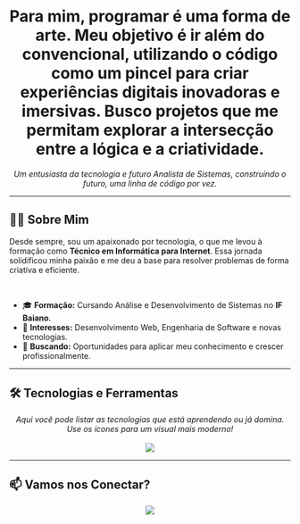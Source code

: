 <h1 align="center">Para mim, programar é uma forma de arte. Meu objetivo é ir além do convencional, utilizando o código como um pincel para criar experiências digitais inovadoras e imersivas. Busco projetos que me permitam explorar a intersecção entre a lógica e a criatividade.</h1>

<p align="center">
  <em>Um entusiasta da tecnologia e futuro Analista de Sistemas, construindo o futuro, uma linha de código por vez.</em>
</p>

---

## 👨‍💻 Sobre Mim

<p>
  Desde sempre, sou um apaixonado por tecnologia, o que me levou à formação como <strong>Técnico em Informática para Internet</strong>. Essa jornada solidificou minha paixão e me deu a base para resolver problemas de forma criativa e eficiente.
</p>

<br>

- 🎓 **Formação:** Cursando Análise e Desenvolvimento de Sistemas no **IF Baiano**.
- 🌱 **Interesses:** Desenvolvimento Web, Engenharia de Software e novas tecnologias.
- 💼 **Buscando:** Oportunidades para aplicar meu conhecimento e crescer profissionalmente.

---

## 🛠️ Tecnologias e Ferramentas

<p align="center">
  <em>Aqui você pode listar as tecnologias que está aprendendo ou já domina. Use os ícones para um visual mais moderno!</em>
  <br><br>
  <a href="https://skillicons.dev">
    <img src="https://skillicons.dev/icons?i=html,github,vscode" />
  </a>
</p>

---

## 📫 Vamos nos Conectar?

<p align="center">
  <a href="https://www.instagram.com/guta_nl/"></a>
  <a href="mailto:SEU-EMAIL@exemplo.com"><img src="https://img.shields.io/badge/-Gmail-%23333?style=for-the-badge&logo=gmail&logoColor=white" target="_blank"></a>
</p>

